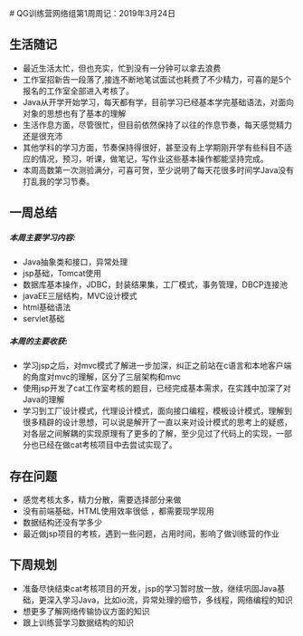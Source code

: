 ﻿﻿#  QG训练营网络组第1周周记：2019年3月24日## 生活随记 -  最近生活太忙，但也充实，忙到没有一分钟可以拿去浪费 -  工作室招新告一段落了,接连不断地笔试面试也耗费了不少精力，可喜的是5个报名的工作室全部进入考核了。 - Java从开学开始学习，每天都有学，目前学习已经基本学完基础语法，对面向对象的思想也有了基本的理解 - 生活作息方面，尽管很忙，但目前依然保持了以往的作息节奏，每天感觉精力还是很充沛 - 其他学科的学习方面，节奏保持得很好，甚至没有上学期刚开学有些科目不适应的情况，预习，听课，做笔记，写作业这些基本操作都能坚持完成。 - 本周高数第一次测验满分，可喜可贺，至少说明了每天花很多时间学Java没有打乱我的学习节奏。## 一周总结##### 本周主要学习内容: - Java抽象类和接口，异常处理 - jsp基础，Tomcat使用 - 数据库基本操作，JDBC，封装结果集，工厂模式，事务管理，DBCP连接池 - javaEE三层结构，MVC设计模式 - html基础语法 - servlet基础##### 本周的主要收获: - 学习jsp之后，对mvc模式了解进一步加深，纠正之前站在c语言和本地客户端的角度对mvc的理解，区分了三层架构和mvc - 使用jsp开发了cat工作室考核的题目，已经完成基本需求，在实践中加深了对Java的理解 - 学习到工厂设计模式，代理设计模式，面向接口编程，模板设计模式，理解到很多精辟的设计思想，可以说是解开了一直以来对设计模式的思考上的疑惑，对各层之间解耦的实现原理有了更多的了解，至少见过了代码上的实现，一部分也已经在做cat考核项目中去尝试实现了。## 存在问题 - 感觉考核太多，精力分散，需要选择部分来做 - 没有前端基础，HTML使用效率很低 ，都需要现学现用 - 数据结构还没有学多少 - 最近做jsp项目的考核，遇到一些问题，占用时间，影响了做训练营的作业## 下周规划 - 准备尽快结束cat考核项目的开发，jsp的学习暂时放一放，继续巩固Java基础，更深入学习Java，比如io流，异常处理的细节，多线程，网络编程的知识 - 想更多了解网络传输协议方面的知识 - 跟上训练营学习数据结构的知识
